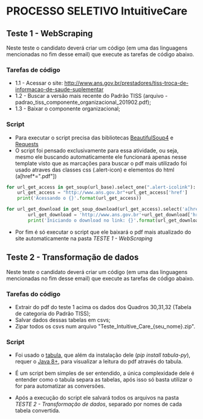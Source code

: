 # PROCESSO SELETIVO IntuitiveCare

## __Teste 1 - WebScraping__

Neste teste o candidato deverá criar um código (em uma das linguagens mencionadas no fim desse email) que execute as tarefas de código abaixo.  

### __Tarefas de código__

- 1.1 - Acessar o site: <http://www.ans.gov.br/prestadores/tiss-troca-de-informacao-de-saude-suplementar>
- 1.2 - Buscar a versão mais recente do Padrão TISS (arquivo - padrao_tiss_componente_organizacional_201902.pdf);
- 1.3 - Baixar o componente organizacional;

### __Script__

- Para executar o script precisa das bibliotecas [BeautifulSoup4](https://pypi.org/project/beautifulsoup4/) e [Requests](https://pypi.org/project/requests/)
- O script foi pensado exclusivamente para essa atividade, ou seja, mesmo ele buscando automaticamente ele funcionará apenas nesse template visto que as marcações para buscar o pdf mais utilizado foi usado atraves das classes css (.alert-icon) e elementos do html (a[href*=".pdf"])

```python
for url_get_access in get_soup(url_base).select_one(".alert-icolink"):
    url_get_access = "http://www.ans.gov.br"+url_get_access['href']
    print('Acessando o {}'.format(url_get_access))

for url_get_download in get_soup_download(url_get_access).select('a[href*=".pdf"]'):
        url_get_download = 'http://www.ans.gov.br'+url_get_download['href']
        print('Iniciando o download no link: {}'.format(url_get_download))
```

- Por fim é só executar o script que ele baixará o pdf mais atualizado do site automaticamente na pasta *TESTE 1 - WebScraping*

## __Teste 2 - Transformação de dados__

Neste teste o candidato deverá criar um código (em uma das linguagens mencionadas no fim desse email) que execute as tarefas de código abaixo.

### __Tarefas do código__

- Extrair do pdf do teste 1 acima os dados dos Quadros 30,31,32 (Tabela de categoria do Padrão TISS);
- Salvar dados dessas tabelas em csvs;
- Zipar todos os csvs num arquivo "Teste_Intuitive_Care_{seu_nome}.zip".

### __Script__

- Foi usado o [tabula](https://pypi.org/project/tabula-py/), que além da instalação dele (*pip install tabula-py*), requer o [Java 8+](https://www.java.com/pt-BR/download/ie_manual.jsp?locale=pt_BR), para visualizar a leitura do pdf através do tabula.

- É um script bem simples de ser entendido, a única complexidade dele é entender como o tabula separa as tabelas, após isso só basta utilizar o for para automatizar as conversões.

- Após a execução do script ele salvará todos os arquivos na pasta *TESTE 2 - Transformação de dados*, separado por nomes de cada tabela convertida.